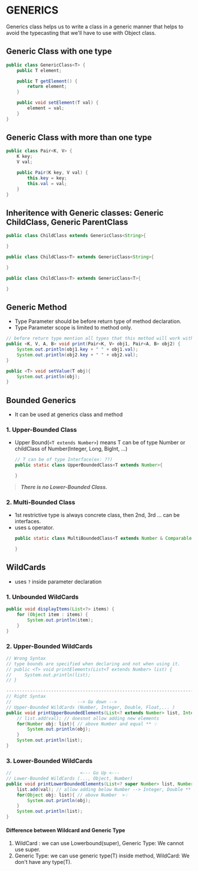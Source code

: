 # GENERICS

Generics class helps us to write a class in a generic manner that helps to avoid the typecasting that we'll have to use with Object class.

## Generic Class with one type

```java
public class GenericClass<T> {
    public T element;

    public T getElement() {
        return element;
    }

    public void setElement(T val) {
        element = val;
    }
}
```

## Generic Class with more than one type

```java
public class Pair<K, V> {
    K key;
    V val;

    public Pair(K key, V val) {
        this.key = key;
        this.val = val;
    }
}
```

## Inheritence with Generic classes: Generic ChildClass, Generic ParentClass

```java
public class ChildClass extends GenericClass<String>{

}

public class ChildClass<T> extends GenericClass<String>{ 

}

public class ChildClass<T> extends GenericClass<T>{ 

}
```

## Generic Method

- Type Parameter should be before return type of method declaration.
- Type Parameter scope is limited to method only.

```java
// before return type mention all types that this method will work with
public <K, V, A, B> void print(Pair<K, V> obj1, Pair<A, B> obj2) {
    System.out.println(obj1.key + " " + obj1.val);
    System.out.println(obj2.key + " " + obj2.val);
}

public <T> void setValue(T obj){
    System.out.println(obj);
}
```

## Bounded Generics

- It can be used at generics class and method

### 1. Upper-Bounded Class

- Upper Bound(`<T extends Number>`) means T can be of type Number or childClass of Number(Integer, Long, BigInt, ...)
    ```java
    // T can be of type Interface(ex: ??)
    public static class UpperBoundedClass<T extends Number>{

    }
    ```

> **_There is no Lower-Bounded Class._**

### 2. Multi-Bounded Class

- 1st restrictive type is always concrete class, then 2nd, 3rd ... can be interfaces.
- uses `&` operator.
    ```java
    public static class MultiBoundedClass<T extends Number & Comparable<T>{

    }
    ```

## WildCards

- uses `?` inside parameter declaration

### 1. Unbounded WildCards

```java
public void displayItems(List<?> items) {
    for (Object item : items) {
        System.out.println(item);
    }
}
```

### 2. Upper-Bounded WildCards

```java
// Wrong Syntax 
// type bounds are specified when declaring and not when using it.
// public <T> void printElements(List<T extends Number> list) {
//     System.out.println(list);
// }

-------------------------------------------------------------------------
// Right Syntax
//                         --> Go down -->
// Upper-Bounded WildCards (Number, Integer, Double, Float,... )
public void printUpperBoundedElements(List<? extends Number> list, Integer val) {
    // list.add(val); // doesnot allow adding new elements
    for(Number obj: list){ // above Number and equal ** 💡
        System.out.println(obj);
    }
    System.out.println(list);
}
```

### 3. Lower-Bounded WildCards

```java
//                          <--- Go Up <---
// Lower-Bounded WildCards (..., Object, Number)
public void printLowerBoundedElements(List<? super Number> list, Number val) {
    list.add(val); // allow adding below Number --> Integer, Double ** 💡(Number ke upar wale rahenge so for safety it can contains(added) all that are below Number)
    for(Object obj: list){ // above Number  >💡
        System.out.println(obj);
    }
    System.out.println(list);
}
```

#### Difference between Wildcard and Generic Type

1. WildCard : we can use Lowerbound(super), Generic Type: We cannot use super.
2. Generic Type: we can use generic type(T) inside method, WildCard: We don't have any type(T).
